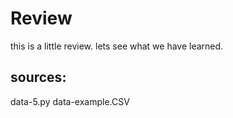 # Review
this is a little review. lets see what we have learned.
## sources:
data-5.py
data-example.CSV